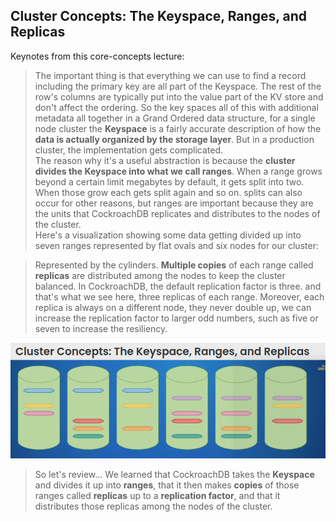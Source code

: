 ## Cluster Concepts: The Keyspace, Ranges, and Replicas

Keynotes from this core-concepts lecture:

>The important thing is that everything we can use to find a record including the primary key are all part of the Keyspace.
The rest of the row's columns are typically put into the value part of the KV store and don't affect the ordering.
So the key spaces all of this with additional metadata all together in a Grand Ordered data structure, for a single node cluster the **Keyspace** is a fairly accurate description of how the **data is actually organized by the storage layer**.
But in a production cluster, the implementation gets complicated.<br/>
The reason why it's a useful abstraction is because the **cluster divides the Keyspace into what we call ranges**.
When a range grows beyond a certain limit megabytes by default, it gets split into two.
When those grow each gets split again and so on.
splits can also occur for other reasons, but ranges are important because they are the units that CockroachDB replicates and distributes to the nodes of the cluster.<br/>
Here's a visualization showing some data getting divided up into seven ranges represented by flat ovals and six nodes for our cluster:<br/>


> Represented by the cylinders.
**Multiple copies** of each range called **replicas** are distributed among the nodes to keep the cluster balanced.
In CockroachDB, the default replication factor is three.
and that's what we see here, three replicas of each range.
Moreover, each replica is always on a different node, they never double up, we can increase the replication factor to larger odd numbers, such as five or seven to increase the resiliency.<br/>

![Keyspace-Ranges-and-Replicas.png](Keyspace-Ranges-and-Replicas.png)

> So let's review...
We learned that CockroachDB takes the **Keyspace** and divides it up into **ranges**, that it then makes **copies** of those ranges called **replicas** up to a **replication factor**, and that it distributes those replicas among the nodes of the cluster.


